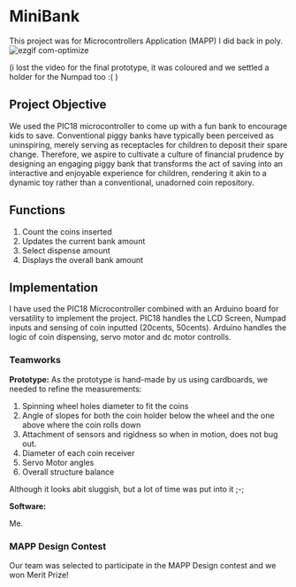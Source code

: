 # MiniBank
This project was for Microcontrollers Application (MAPP) I did back in poly.
![ezgif com-optimize](https://github.com/Cebelle1/MiniBank/assets/84433822/a1f43d63-730b-404b-926a-bf565f2735c3)

(i lost the video for the final prototype, it was coloured and we settled a holder for the Numpad too :( )

## Project Objective
We used the PIC18 microcontroller to come up with a fun bank to encourage kids to save.
Conventional piggy banks have typically been perceived as uninspiring, merely serving as receptacles for children to deposit their spare change. Therefore, we aspire to cultivate a culture of financial prudence by designing an engaging piggy bank that transforms the act of saving into an interactive and enjoyable experience for children, rendering it akin to a dynamic toy rather than a conventional, unadorned coin repository.

## Functions
1) Count the coins inserted
2) Updates the current bank amount
3) Select dispense amount
4) Displays the overall bank amount
   
## Implementation
I have used the PIC18 Microcontroller combined with an Arduino board for versatility to implement the project.
PIC18 handles the LCD Screen, Numpad inputs and sensing of coin inputted (20cents, 50cents).
Arduino handles the logic of coin dispensing, servo motor and dc motor controlls.

### Teamworks

**Prototype:**
As the prototype is hand-made by us using cardboards, we needed to refine the measurements:
1) Spinning wheel holes diameter to fit the coins
2) Angle of slopes for both the coin holder below the wheel and the one above where the coin rolls down
3) Attachment of sensors and rigidness so when in motion, does not bug out.
4) Diameter of each coin receiver
5) Servo Motor angles
6) Overall structure balance

Although it looks abit sluggish, but a lot of time was put into it ;-;

**Software:**

Me.

### MAPP Design Contest
Our team was selected to participate in the MAPP Design contest and we won Merit Prize!




